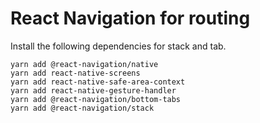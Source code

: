# React Navigation for routing


Install the following dependencies for stack and tab.

```
yarn add @react-navigation/native
yarn add react-native-screens
yarn add react-native-safe-area-context
yarn add react-native-gesture-handler
yarn add @react-navigation/bottom-tabs
yarn add @react-navigation/stack
```
